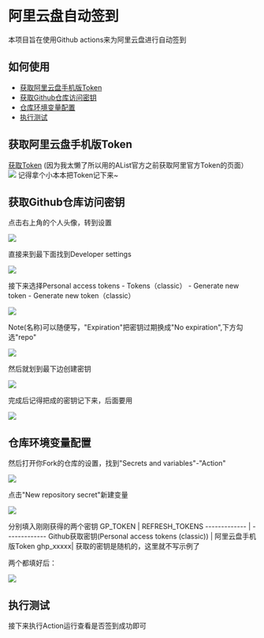 # 阿里云盘自动签到
本项目旨在使用Github actions来为阿里云盘进行自动签到

## 如何使用

- [获取阿里云盘手机版Token](#获取阿里云盘手机版Token)
- [获取Github仓库访问密钥](#获取Github仓库访问密钥)
- [仓库环境变量配置](#仓库环境变量配置)
- [执行测试](#执行测试)


## 获取阿里云盘手机版Token
 [获取Token](https://alist.nn.ci/zh/guide/drivers/aliyundrive.html)
 (因为我太懒了所以用的AList官方之前获取阿里官方Token的页面）
![](https://gcore.jsdelivr.net/gh/V-Official-233/photo/0.png)
记得拿个小本本把Token记下来~

## 获取Github仓库访问密钥
点击右上角的个人头像，转到设置

![](https://gcore.jsdelivr.net/gh/V-Official-233/photo/0.jpg)

直接来到最下面找到Developer settings

![](https://gcore.jsdelivr.net/gh/V-Official-233/photo/1.png)

接下来选择Personal access tokens - Tokens（classic） - Generate new token - Generate new token（classic）

![](https://gcore.jsdelivr.net/gh/V-Official-233/photo/2.jpg)

Note(名称)可以随便写，"Expiration"把密钥过期换成"No expiration",下方勾选"repo"

![](https://gcore.jsdelivr.net/gh/V-Official-233/photo/3.jpg)

然后就划到最下边创建密钥

![](https://gcore.jsdelivr.net/gh/V-Official-233/photo/4.png)

完成后记得把成的密钥记下来，后面要用

![](https://gcore.jsdelivr.net/gh/V-Official-233/photo/5.jpg)

## 仓库环境变量配置

然后打开你Fork的仓库的设置，找到"Secrets and variables"-"Action"

![](https://gcore.jsdelivr.net/gh/V-Official-233/photo/6.jpg)

点击"New repository secret"新建变量

![](https://gcore.jsdelivr.net/gh/V-Official-233/photo/7.jpg)

分别填入刚刚获得的两个密钥
 GP_TOKEN | REFRESH_TOKENS
------------- | -------------
Github获取密钥(Personal access tokens (classic)) | 阿里云盘手机版Token
ghp_xxxxx| 获取的密钥是随机的，这里就不写示例了

两个都填好后：

![](https://gcore.jsdelivr.net/gh/V-Official-233/photo/20230416023352.png)

## 执行测试
接下来执行Action运行查看是否签到成功即可

